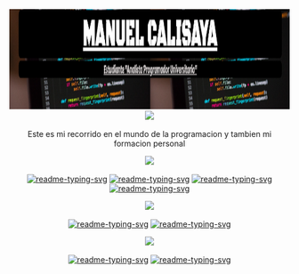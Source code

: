 <img src="Portada.png" alt="Texto Alternativo" width="200%" height="180" />
<div align="center">
  <img src="https://readme-typing-svg.demolab.com?font=Fira+Code&size=30&duration=1200&pause=1000&color=FF00E0&center=true&width=635&lines= Formacion Personal y professional👔"/>
</div>
<p align="center" "FFFF00">Este es mi recorrido en el mundo de la programacion y tambien mi formacion personal </p>
<div align="center">
  <img src="https://readme-typing-svg.demolab.com?font=Fira+Code&size=18&duration=1200&pause=1000&color=23FF00&center=true&width=635&lines= Formacion en Programacion 💻👨🏽‍💼"/>
</div>
<p align="center">
  <a href="https://github.com/Calisaya-Manuel/Analista-Programador-Universitario.git"><img width="280" src="https://github-readme-stats.vercel.app/api/pin/?username=Calisaya-Manuel&repo=Analista-Programador-Universitario&theme=react&bg_color=235702&title_color=FFFF00&icon_color=AA00FF&hide_border=true&show_icons=false" alt="readme-typing-svg"></a>
  <a href="https://github.com/Calisaya-Manuel/Capacitacion-C.git"><img width="280" src="https://github-readme-stats.vercel.app/api/pin/?username=Calisaya-Manuel&repo=Capacitacion-C&theme=react&bg_color=235702&title_color=FFFF00&icon_color=AA00FF&hide_border=true&show_icons=false" alt="readme-typing-svg"></a>
  <a href="https://github.com/Calisaya-Manuel/Capacitacion-HTML-CSS.git"><img width="280" src="https://github-readme-stats.vercel.app/api/pin/?username=Calisaya-Manuel&repo=Capacitacion-HTML-CSS&theme=react&bg_color=235702&title_color=FFFF00&icon_color=AA00FF&hide_border=true&show_icons=false" alt="readme-typing-svg"></a>
  <a href="https://github.com/Calisaya-Manuel/Capacitacion_Android.git"><img width="280" src="https://github-readme-stats.vercel.app/api/pin/?username=Calisaya-Manuel&repo=Capacitacion_Android&theme=react&bg_color=235702&title_color=FFFF00&icon_color=AA00FF&hide_border=true&show_icons=false" alt="readme-typing-svg"></a>
</p>
<div align="center">
  <img src="https://readme-typing-svg.demolab.com?font=Fira+Code&size=18&duration=1200&pause=1000&color=FF0000&center=true&width=635&lines= 📙📙 Formacion Personal 🧢🎒"/>
</div>
<p align="center">
  <a href="https://github.com/Calisaya-Manuel/Cajero-de-Super-e-Hiper-Mercado.git"><img width="280" src="https://github-readme-stats.vercel.app/api/pin/?username=Calisaya-Manuel&repo=Cajero-de-Super-e-Hiper-Mercado&theme=react&bg_color=570202&title_color=AA00FF&icon_color=FFFF00&hide_border=true&show_icons=false" alt="readme-typing-svg"></a>
  <a href="https://github.com/Calisaya-Manuel/Herramientas-Financieras-Para-Emprendedores.git"><img width="280" src="https://github-readme-stats.vercel.app/api/pin/?username=Calisaya-Manuel&repo=Herramientas-Financieras-Para-Emprendedores&theme=react&bg_color=570202&title_color=AA00FF&icon_color=FFFF00&hide_border=true&show_icons=false" alt="readme-typing-svg"></a>
</p>
<div align="center">
  <img src="https://readme-typing-svg.demolab.com?font=Fira+Code&size=18&duration=1200&pause=1000&color=00F0FF&center=true&width=635&lines= Proyectos Android Studio "/>
</div>
<p align="center">
  <a href="https://github.com/Calisaya-Manuel/Juego_Memoria.git"><img width="280" src="https://github-readme-stats.vercel.app/api/pin/?username=Calisaya-Manuel&repo=Juego_Memoria&theme=react&bg_color=025757&title_color=3AFF00&icon_color=00F3FF&hide_border=true&show_icons=false" alt="readme-typing-svg"></a>
  <a href="https://github.com/Calisaya-Manuel/_Mis_Tareas_.git"><img width="280" src="https://github-readme-stats.vercel.app/api/pin/?username=Calisaya-Manuel&repo=_Mis_Tareas_&theme=react&bg_color=025757&title_color=3AFF00&icon_color=00F3FF&hide_border=true&show_icons=false" alt="readme-typing-svg"></a>
</p>


